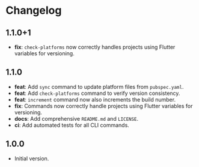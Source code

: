 
# Changelog

## 1.1.0+1

- **fix**: `check-platforms` now correctly handles projects using Flutter variables for versioning.

## 1.1.0

- **feat**: Add `sync` command to update platform files from `pubspec.yaml`.
- **feat**: Add `check-platforms` command to verify version consistency.
- **feat**: `increment` command now also increments the build number.
- **fix**: Commands now correctly handle projects using Flutter variables for versioning.
- **docs**: Add comprehensive `README.md` and `LICENSE`.
- **ci**: Add automated tests for all CLI commands.

## 1.0.0

- Initial version.
